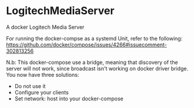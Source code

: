 # LogitechMediaServer

A docker Logitech Media Server

For running the docker-compse as a systemd Unit, refer to the following:
https://github.com/docker/compose/issues/4266#issuecomment-302813256

N.b:
This docker-compose use a bridge, meaning that discovery of the server will not
work, since broadcast isn't working on docker driver bridge.
You now have three solutions:
- Do not use it
- Configure your clients
- Set network: host into your docker-compose

